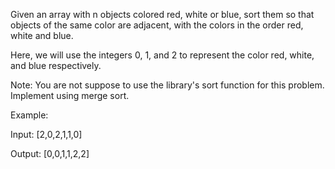 Given an array with n objects colored red, white or blue, sort them so that objects of the same color are adjacent, with the colors in the order red, white and blue.

Here, we will use the integers 0, 1, and 2 to represent the color red, white, and blue respectively.

Note: You are not suppose to use the library's sort function for this problem.
Implement using merge sort.


Example:

Input: [2,0,2,1,1,0]

Output: [0,0,1,1,2,2]



